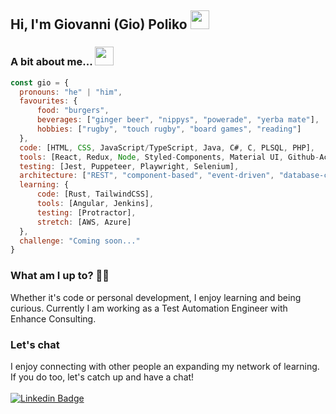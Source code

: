 ## Hi, I'm Giovanni (Gio) Poliko <img src="https://media.giphy.com/media/hvRJCLFzcasrR4ia7z/giphy.gif" width="30px" />

### A bit about me... <img src="https://media.giphy.com/media/fZ91xzFtKWmoJSD4TK/giphy.gif" height="30px" />
```javascript
const gio = {
  pronouns: "he" | "him",
  favourites: {
      food: "burgers",
      beverages: ["ginger beer", "nippys", "powerade", "yerba mate"],
      hobbies: ["rugby", "touch rugby", "board games", "reading"]
  },
  code: [HTML, CSS, JavaScript/TypeScript, Java, C#, C, PLSQL, PHP],
  tools: [React, Redux, Node, Styled-Components, Material UI, Github-Actions, MySQL, PostgreSQL, CircleCI, Gitpod],
  testing: [Jest, Puppeteer, Playwright, Selenium],
  architecture: ["REST", "component-based", "event-driven", "database-centric", "microservices", "blockchain"],
  learning: {
      code: [Rust, TailwindCSS],
      tools: [Angular, Jenkins],
      testing: [Protractor],
      stretch: [AWS, Azure]
  },
  challenge: "Coming soon..."
}
```

### What am I up to? 👨‍💻
Whether it's code or personal development, I enjoy learning and being curious. Currently I am working as a Test Automation Engineer with Enhance Consulting.

### Let's chat
I enjoy connecting with other people an expanding my network of learning. If you do too, let's catch up and have a chat!
<br/><br/>
[![Linkedin Badge](https://img.shields.io/badge/-LinkedIn-blue?style=flat-square&logo=Linkedin&logoColor=white&link=https://www.linkedin.com/in/giovannipoliko/)](https://www.linkedin.com/in/giovannipoliko/)
